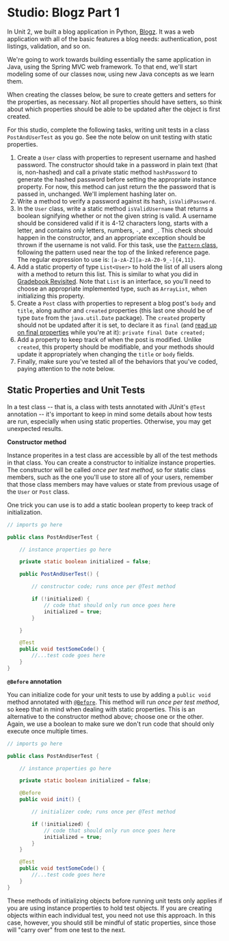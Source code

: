 # Studio: Blogz Part 1

In Unit 2, we built a blog application in Python, [Blogz][blogz]. It was a web application with all of the basic features a blog needs: authentication, post listings, validation, and so on.

We're going to work towards building essentially the same application in Java, using the Spring MVC web framework. To that end, we'll start modeling some of our classes now, using new Java concepts as we learn them.

When creating the classes below, be sure to create getters and setters for the properties, as necessary. Not all properties should have setters, so think about which properties should be able to be updated after the object is first created.

For this studio, complete  the following tasks, writing unit tests in a class `PostAndUserTest` as you go. See the note below on unit testing with static properties.

1. Create a `User` class with properties to represent username and hashed password. The constructor should take in a password in plain text (that is, non-hashed) and call a private static method `hashPassword` to generate the hashed password before setting the appropriate instance property. For now, this method can just return the the password that is passed in, unchanged. We'll implement hashing later on.
1. Write a method to verify a password against its hash, `isValidPassword`.
1. In the `User` class, write a static method `isValidUsername` that returns a boolean signifying whether or not the given string is valid. A username should be considered valid if it is 4-12 characters long, starts with a letter, and contains only letters, numbers, `-`, and `_`. This check should happen in the constructor, and an appropriate exception should be thrown if the username is not valid. For this task, use the [`Pattern` class][pattern-class], following the pattern used near the top of the linked reference page. The regular expression to use is: `[a-zA-Z][a-zA-Z0-9_-]{4,11}`.
1. Add a static property of type `List<User>` to hold the list of all users along with a method to return this list. This is similar to what you did in [Gradebook Revisited][gradebook-revisited]. Note that `List` is an interface, so you'll need to choose an appropriate implemented type, such as `ArrayList`, when initializing this property.
1. Create a `Post` class with properties to represent a blog post's `body` and `title`, along author and `created` properties (this last one should be of type `Date` from the `java.util.Date` package). The `created` property should not be updated after it is set, to declare it as `final` (and [read up on final properties][final-properties] while you're at it): `private final Date created;`
1. Add a property to keep track of when the post is modified. Unlike `created`, this property should be modifiable, and your methods should update it appropriately when changing the `title` or `body` fields.
1. Finally, make sure you've tested all of the behaviors that you've coded, paying attention to the note below.

## Static Properties and Unit Tests

In a test class -- that is, a class with tests annotated with JUnit's `@Test` annotation -- it's important to keep in mind some details about how tests are run, especially when using static properties. Otherwise, you may get unexpected results.

**Constructor method**

Instance properites in a test class are accessible by all of the test methods in that class. You can create a constructor to initialize instance properties. The constructor will be called *once per test method*, so for static class members, such as the one you'll use to store all of your users, remember that those class members may have values or state from previous usage of the `User` or `Post` class.

One trick you can use is to add a static boolean property to keep track of initialization.

```java
// imports go here

public class PostAndUserTest {

    // instance properties go here

    private static boolean initialized = false;

	public PostAndUserTest() {

		// constructor code; runs once per @Test method

        if (!initialized) {
            // code that should only run once goes here
            initialized = true;
        }

	}

	@Test
	public void testSomeCode() {
        //...test code goes here
    }
}
```

**`@Before` annotation**

You can initialize code for your unit tests to use by adding a `public void` method annotated with [`@Before`][before-annotation]. This method will run *once per test method*, so keep that in mind when dealing with static properties. This is an alternative to the constructor method above; choose one or the other. Again, we use a boolean to make sure we don't run code that should only execute once multiple times.

```java
// imports go here

public class PostAndUserTest {

    // instance properties go here

    private static boolean initialized = false;

    @Before
	public void init() {

		// initializer code; runs once per @Test method

        if (!initialized) {
            // code that should only run once goes here
            initialized = true;
        }
	}

	@Test
	public void testSomeCode() {
        //...test code goes here
    }
}
```

These methods of initializing objects before running unit tests only applies if you are using instance properties to hold test objects. If you are creating objects within each individual test, you need not use this approach. In this case, however, you should still be mindful of static properties, since those will "carry over" from one test to the next.

[blogz]: http://education.launchcode.org/web-fundamentals/assignments/blogz/
[gradebook-revisited]: ../../exercises/gradebook-revisited
[final-properties]: https://en.wikipedia.org/wiki/Final_(Java)
[pattern-class]: https://docs.oracle.com/javase/8/docs/api/java/util/regex/Pattern.html
[before-annotation]: http://junit.sourceforge.net/javadoc/org/junit/Before.html
